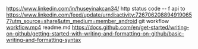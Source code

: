 https://www.linkedin.com/in/huseyinakcan34/
http status code -- f api to
https://www.linkedin.com/feed/update/urn:li:activity:7267062088949190657?utm_source=share&utm_medium=member_android
git workflow
[workflow.mp4](../../Downloads/workflow.mp4)
readme.md
https://docs.github.com/en/get-started/writing-on-github/getting-started-with-writing-and-formatting-on-github/basic-writing-and-formatting-syntax